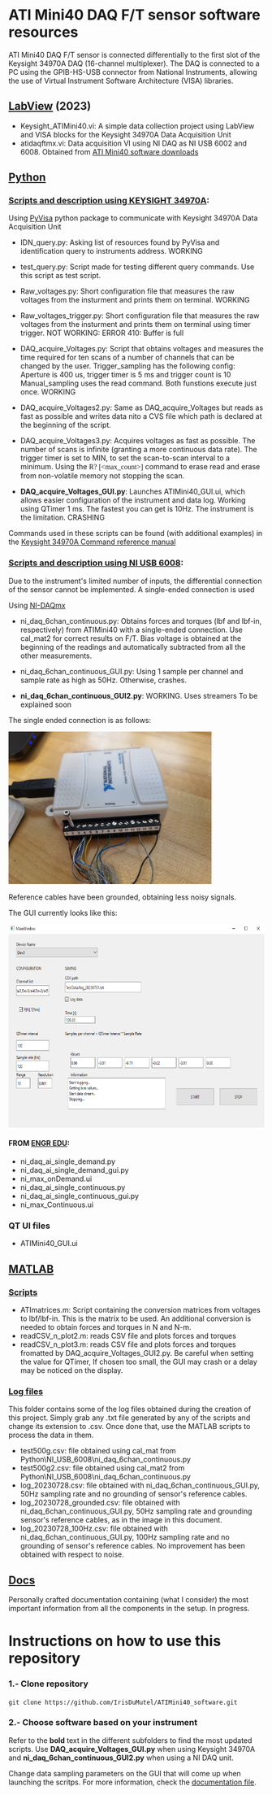 # ATI Mini40 DAQ F/T sensor software resources
ATI Mini40 DAQ F/T sensor is connected differentially to the first slot of the Keysight 34970A DAQ (16-channel multiplexer). The DAQ is connected to a PC using the GPIB-HS-USB connector from National Instruments, allowing the use of Virtual Instrument Software Architecture (VISA) libraries. 


## [LabView](LabView) (2023)

 - Keysight_ATIMini40.vi: A simple data collection project using LabView and VISA blocks for the Keysight 34970A Data Acquisition Unit
 - atidaqftmx.vi: Data acquisition VI using NI DAQ as NI USB 6002 and 6008. Obtained from [ATI Mini40 software downloads](https://www.ati-ia.com/products/ft/software/daq_software.aspx)


## [Python](Python)

### [Scripts and description using KEYSIGHT 34970A](Python\Keysight34970A):
Using [PyVisa](https://pyvisa.readthedocs.io/en/latest/index.html) python package to communicate with Keysight 34970A Data Acquisition Unit


- IDN_query.py: Asking list of resources found by PyVisa and identification query to instruments address. WORKING
- test_query.py: Script made for testing different query commands. Use this script as test script.
- Raw_voltages.py: Short configuration file that measures the raw voltages from the insturment and prints them on terminal. WORKING
- Raw_voltages_trigger.py: Short configuration file that measures the raw voltages from the insturment and prints them on terminal using timer trigger. NOT WORKING: ERROR 410: Buffer is full

- DAQ_acquire_Voltages.py: Script that obtains voltages and measures the time required for ten scans of a number of channels that can be changed by the user. Trigger_sampling has the following config: Aperture is 400 us, trigger timer is 5 ms and trigger count is 10  Manual_sampling uses the read command. Both funstions execute just once. WORKING

- DAQ_acquire_Voltages2.py: Same as DAQ_acquire_Voltages but reads as fast as possible and writes data nito a CVS file which path is declared at the beginning of the script. 

- DAQ_acquire_Voltages3.py: Acquires voltages as fast as possible. The number of scans is infinite (granting a more continuous data rate). The trigger timer is set to MIN, to set the scan-to-scan interval to a minimum. Using the <span style="font-family:Calibri;"> R? [<max_count>]</span> command to erase read and erase from non-volatile memory not stopping the scan.

- **DAQ_acquire_Voltages_GUI.py**: Launches ATIMini40_GUI.ui, which allows easier configuration of the instrument and data log. Working using QTimer 1 ms. The fastest you can get is 10Hz. The instrument is the limitation. CRASHING
 

Commands used in these scripts can be found (with additional examples) in the [Keysight 34970A Command reference manual](https://documentation.help/Keysight-34970A-34972A/)

### [Scripts and description using NI USB 6008](Python\NI_USB_6008):

Due to the instrument's limited number of inputs, the differential connection of the sensor cannot be implemented. A single-ended connection is used

Using [NI-DAQmx](https://nidaqmx-python.readthedocs.io/en/latest/)

- ni_daq_6chan_continuous.py: Obtains forces and torques (lbf and lbf-in, respectively) from ATIMini40 with a single-ended connection. Use cal_mat2 for correct results on F/T. Bias voltage is obtained at the beginning of the readings and automatically subtracted from all the other measurements.

- ni_daq_6chan_continuous_GUI.py: Using 1 sample per channel and sample rate as high as 50Hz. Otherwise, crashes. 

- **ni_daq_6chan_continuous_GUI2.py**: WORKING. Uses streamers To be explained soon

The single ended connection is as follows:

<img src="Docs\Images\NIUSB6008_ATIMini40Connection_grounded.jpg"  width="400" height="300">

Reference cables have been grounded, obtaining less noisy signals.

The GUI currently looks like this:


<img src="Docs\Images\NIUSB6008_GUI.png"  width="700" height="400">

#### FROM [ENGR EDU](http://engredu.com/2022/11/21/ni-articles/):

- ni_daq_ai_single_demand.py
- ni_daq_ai_single_demand_gui.py
- ni_max_onDemand.ui
- ni_daq_ai_single_continuous.py
- ni_daq_ai_single_continuous_gui.py
- ni_max_Continuous.ui

### QT UI files

- ATIMini40_GUI.ui

## [MATLAB](MATLAB)

### [Scripts](MATLAB/Scripts)

- ATImatrices.m: Script containing the conversion matrices from voltages to lbf/lbf-in. This is the matrix to be used. An additional conversion is needed to obtain forces and torques in N and N-m. 
- readCSV_n_plot2.m: reads CSV file and plots forces and torques
- readCSV_n_plot3.m: reads CSV file and plots forces and torques fromatted by DAQ_acquire_Voltages_GUI2.py. Be careful when setting the value for QTimer, If chosen too small, the GUI may crash or a delay may be noticed on the display.

### [Log files](MATLAB/LogFiles)

This folder contains some of the log files obtained during the creation of this project. Simply grab any .txt file generated by any of the scripts and change its extension to .csv. Once done that, use the MATLAB scripts to process the data in them.

- test500g.csv: file obtained using cal_mat from Python\NI_USB_6008\ni_daq_6chan_continuous.py
- test500g2.csv: file obtained using cal_mat2 from Python\NI_USB_6008\ni_daq_6chan_continuous.py
- log_20230728.csv: file obtained with ni_daq_6chan_continuous_GUI.py, 50Hz sampling rate and no grounding of sensor's reference cables.
- log_20230728_grounded.csv: file obtained with ni_daq_6chan_continuous_GUI.py, 50Hz sampling rate and grounding sensor's reference cables, as in the image in this document.
- log_20230728_100Hz.csv: file obtained with ni_daq_6chan_continuous_GUI.py, 100Hz sampling rate and no grounding of sensor's reference cables. No improvement has been obtained with respect to noise.

## [Docs](Docs)
Personally crafted documentation containing (what I consider) the most important information from all the components in the setup. In progress.


# Instructions on how to use this repository

### 1.- Clone repository

`git clone https://github.com/IrisDuMutel/ATIMini40_software.git`

### 2.- Choose software based on your instrument

Refer to the **bold** text in the different subfolders to find the most updated scripts. Use **DAQ_acquire_Voltages_GUI.py** when using Keysight 34970A and **ni_daq_6chan_continuous_GUI2.py** when using a NI DAQ unit.

Change data sampling parameters on the GUI that will come up when launching the scritps. For more information, check the [documentation file](Docs\Notes.pdf).
